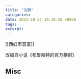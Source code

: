 ```yaml
---
title: "沈腾"
categories: 
date: 2022-10-27 19:19:20 +0800
tags: 
excerpt: 
---
```




[[西虹市首富]]

改编自小说《布鲁斯特的百万横财》






## Misc



